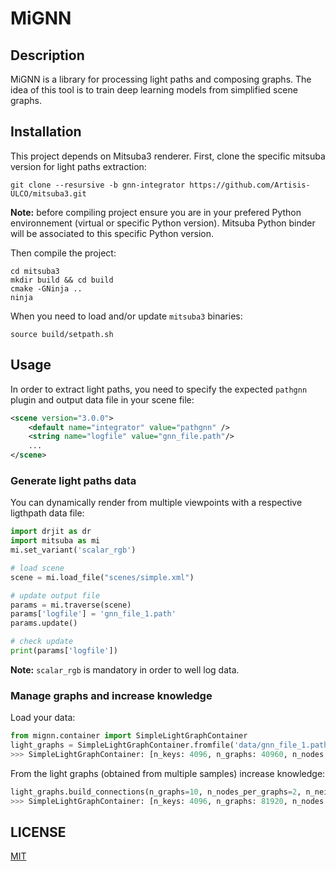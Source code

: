 # MiGNN

## Description

MiGNN is a library for processing light paths and composing graphs. The idea of this tool is to train deep learning models from simplified scene graphs.

## Installation

This project depends on Mitsuba3 renderer. First, clone the specific mitsuba version for light paths extraction:
```
git clone --resursive -b gnn-integrator https://github.com/Artisis-ULCO/mitsuba3.git
```

**Note:** before compiling project ensure you are in your prefered Python environnement (virtual or specific Python version). Mitsuba Python binder will be associated to this specific Python version.

Then compile the project:
```
cd mitsuba3
mkdir build && cd build
cmake -GNinja ..
ninja
```

When you need to load  and/or update `mitsuba3` binaries:
```
source build/setpath.sh
```

## Usage

In order to extract light paths, you need to specify the expected `pathgnn` plugin and output data file in your scene file:

```xml
<scene version="3.0.0">
	<default name="integrator" value="pathgnn" />
    <string name="logfile" value="gnn_file.path"/>
    ...
</scene>
```

### Generate light paths data
You can dynamically render from multiple viewpoints with a respective ligthpath data file:
```python
import drjit as dr
import mitsuba as mi
mi.set_variant('scalar_rgb')

# load scene
scene = mi.load_file("scenes/simple.xml")

# update output file
params = mi.traverse(scene)
params['logfile'] = 'gnn_file_1.path'
params.update()

# check update
print(params['logfile'])
```
**Note:** `scalar_rgb` is mandatory in order to well log data.

### Manage graphs and increase knowledge

Load your data:
```python
from mignn.container import SimpleLightGraphContainer
light_graphs = SimpleLightGraphContainer.fromfile('data/gnn_file_1.path', scene_file, verbose=True)
>>> SimpleLightGraphContainer: [n_keys: 4096, n_graphs: 40960, n_nodes: 138231 (duplicate: 0), n_connections: 97271 (built: 0)]
```

From the light graphs (obtained from multiple samples) increase knowledge:

```python
light_graphs.build_connections(n_graphs=10, n_nodes_per_graphs=2, n_neighbors=5, verbose=True)
>>> SimpleLightGraphContainer: [n_keys: 4096, n_graphs: 81920, n_nodes: 313891 (duplicate: 37429), n_connections: 232438 (built: 37896)]
```

## LICENSE

[MIT](LICENSE)